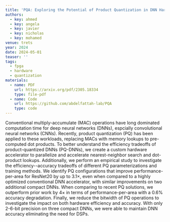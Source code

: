 ```yaml
---
title: 'PQA: Exploring the Potential of Product Quantization in DNN Hardware Acceleration'
authors:
  - key: ahmed
  - key: angela
  - key: javier
  - key: nicholas
  - key: mohamed
venue: trets
year: 2024
date: 2024-05-01
teaser: ''
tags:
  - fpga
  - hardware
  - quantization
materials:
  - name: PDF
    url: https://arxiv.org/pdf/2305.18334
    type: file-pdf
  - name: Code
    url: https://github.com/abdelfattah-lab/PQA
    type: code
---
```

Conventional multiply-accumulate (MAC) operations have long dominated computation time for deep neural networks (DNNs), espcially convolutional neural networks (CNNs). Recently, product quantization (PQ) has been applied to these workloads, replacing MACs with memory lookups to pre-computed dot products. To better understand the efficiency tradeoffs of product-quantized DNNs (PQ-DNNs), we create a custom hardware accelerator to parallelize and accelerate nearest-neighbor search and dot-product lookups. Additionally, we perform an empirical study to investigate the efficiency--accuracy tradeoffs of different PQ parameterizations and training methods. We identify PQ configurations that improve performance-per-area for ResNet20 by up to 3.1$\times$, even when compared to a highly optimized conventional DNN accelerator, with similar improvements on two additional compact DNNs. When comparing to recent PQ solutions, we outperform prior work by $4\times$ in terms of performance-per-area with a 0.6% accuracy degradation. Finally, we reduce the bitwidth of PQ operations to investigate the impact on both hardware efficiency and accuracy. With only 2-6-bit precision on three compact DNNs, we were able to maintain DNN accuracy eliminating the need for DSPs.
